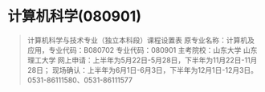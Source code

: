 # 计算机科学(080901)

> 计算机科学与技术专业（独立本科段）课程设置表
> 原专业名称：计算机及应用，专业代码：B080702 
专业代码：080901 
主考院校：山东大学 山东理工大学
网上申请：上半年为5月22日-5月28日，下半年为11月22日-11月28日；
现场确认：上半年为6月1日-6月3日，下半年为12月1日-12月3日。
0531-86111580、0531-86111577
